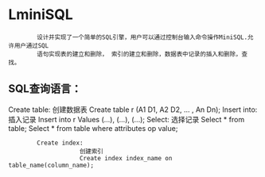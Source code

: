 <h1><b>LminiSQL</b></h1>

            设计并实现了一个简单的SQL引擎，用户可以通过控制台输入命令操作MiniSQL.允许用户通过SQL
            语句实现表的建立和删除， 索引的建立和删除，数据表中记录的插入和删除，查找。
   
   
<h2>SQL查询语言：</h2>
            Create table:
                        创建数据表
                        Create table r
                                    (A1 D1,
 			                         A2 D2,
                                    ... ,
                                    An Dn);
            Insert into:
                        插入记录
                        Insert into r Values
                                    (...),
                                    (...),
                                    (...);
            Select:
                        选择记录
                        Select * from table;
                        Select * from table where attributes op value;

            Create index:
                        创建索引
                        Create index index_name on table_name(column_name);
